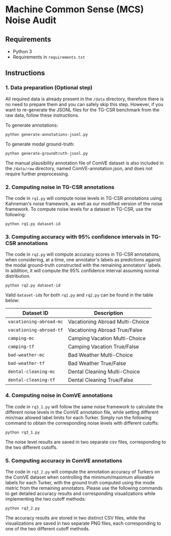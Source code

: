 # Machine Common Sense (MCS) Noise Audit

## Requirements

- Python 3
- Requirements in `requirements.txt`

## Instructions

### 1. Data preparation (Optional step)

All required data is already present in the `/data` directory, therefore there is no need to prepare them and you can safely skip this step. However, if you want to re-generate the JSONL files for the TG-CSR benchmark from the raw data, follow these instructions.

To generate annotations:

```
python generate-annotations-jsonl.py
```

To generate modal ground-truth:

```
python generate-groundtruth-jsonl.py
```

The manual plausibility annotation file of ComVE dataset is also included in the `/data/raw` directory, named ComVE-annotation.json, and does not require further preprocessing.

### 2. Computing noise in TG-CSR annotations

The code in `rq1.py` will compute noise levels in TG-CSR annotations using Kahneman's noise framework, as well as our modified version of the noise framework. To compute noise levels for a dataset in TG-CSR, use the following:

```
python rq1.py dataset-id
```

### 3. Computing accuracy with 95% confidence intervals in TG-CSR annotations

The code in `rq2.py` will compute accuracy scores in TG-CSR annotations, when considering, at a time, one annotator's labels as predictions against the modal ground-truth constructed with the remaining annotators' labels. In addition, it will compute the 95% confidence interval assuming normal distribution.

```
python rq2.py dataset-id
```

Valid `dataset-id`s for both `rq1.py` and `rq2.py` can be found in the table below:

| Dataset ID              | Description                     |
| ----------------------- | ------------------------------- |
| `vacationing-abroad-mc` | Vacationing Abroad Multi-Choice |
| `vacationing-abroad-tf` | Vacationing Abroad True/False   |
| `camping-mc`            | Camping Vacation Multi-Choice   |
| `camping-tf`            | Camping Vacation True/False     |
| `bad-weather-mc`        | Bad Weather Multi-Choice        |
| `bad-weather-tf`        | Bad Weather True/False          |
| `dental-cleaning-mc`    | Dental Cleaning Multi-Choice    |
| `dental-cleaning-tf`    | Dental Cleaning True/False      |


### 4. Computing noise in ComVE annotations

The code in `rq3_1.py` will follow the same noise framework to calculate the different noise levels in the ComVE annotation file, while setting different min/max allowed label limits for each Turker. Simply run the following command to obtain the corresponding noise levels with different cutoffs:

```
python rq3_1.py
```

The noise level results are saved in two separate csv files, corresponding to the two different cutoffs.


### 5. Computing accuracy in  ComVE annotations

The code in `rq3_2.py` will compute the annotation accuracy of Turkers on the ComVE dataset when controlling the minimum/maximum allowable labels for each Turker, with the ground truth computed using the mode metric from the remaining annotators. Please use the following commands to get detailed accuracy results and corresponding visualizations while implementing the two cutoff methods:

```
python rq3_2.py
```

The accuracy results are stored in two distinct CSV files, while the visualizations are saved in two separate PNG files, each corresponding to one of the two different cutoff methods.

